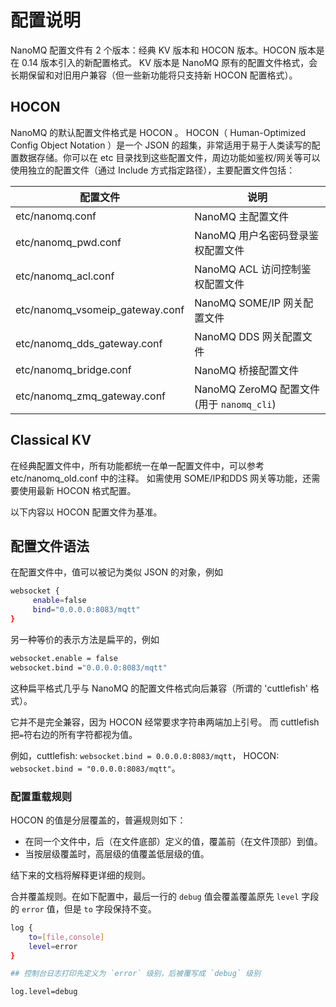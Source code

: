 # 配置说明
NanoMQ 配置文件有 2 个版本：经典 KV 版本和 HOCON 版本。HOCON 版本是在 0.14 版本引入的新配置格式。 KV 版本是 NanoMQ 原有的配置文件格式，会长期保留和对旧用户兼容（但一些新功能将只支持新 HOCON 配置格式）。

## HOCON
NanoMQ 的默认配置文件格式是 HOCON 。 HOCON（ Human-Optimized Config Object Notation ）是一个 JSON 的超集，非常适用于易于人类读写的配置数据存储。你可以在 etc 目录找到这些配置文件，周边功能如鉴权/网关等可以使用独立的配置文件（通过 Include 方式指定路径），主要配置文件包括：

| 配置文件                | 说明                                    |
| ----------------------- | --------------------------------------- |
| etc/nanomq.conf         | NanoMQ 主配置文件                         |
| etc/nanomq_pwd.conf | NanoMQ 用户名密码登录鉴权配置文件                 |
| etc/nanomq_acl.conf | NanoMQ ACL 访问控制鉴权配置文件                 |
| etc/nanomq_vsomeip_gateway.conf | NanoMQ SOME/IP 网关配置文件         |
| etc/nanomq_dds_gateway.conf | NanoMQ DDS 网关配置文件         |
| etc/nanomq_bridge.conf | NanoMQ 桥接配置文件         |
| etc/nanomq_zmq_gateway.conf | NanoMQ ZeroMQ 配置文件 (用于 `nanomq_cli`) |

## Classical KV
在经典配置文件中，所有功能都统一在单一配置文件中，可以参考 etc/nanomq_old.conf 中的注释。
如需使用 SOME/IP和DDS 网关等功能，还需要使用最新 HOCON 格式配置。

以下内容以 HOCON 配置文件为基准。

## 配置文件语法

在配置文件中，值可以被记为类似 JSON 的对象，例如

```bash
websocket {
     enable=false
     bind="0.0.0.0:8083/mqtt"
}
```

另一种等价的表示方法是扁平的，例如

```bash
websocket.enable = false
websocket.bind ="0.0.0.0:8083/mqtt"
```

这种扁平格式几乎与 NanoMQ 的配置文件格式向后兼容（所谓的 'cuttlefish' 格式）。

它并不是完全兼容，因为 HOCON 经常要求字符串两端加上引号。
而 cuttlefish 把`=`符右边的所有字符都视为值。

例如，cuttlefish: `websocket.bind = 0.0.0.0:8083/mqtt`， HOCON: `websocket.bind = "0.0.0.0:8083/mqtt"`。

### 配置重载规则

HOCON 的值是分层覆盖的，普遍规则如下：

- 在同一个文件中，后（在文件底部）定义的值，覆盖前（在文件顶部）到值。
- 当按层级覆盖时，高层级的值覆盖低层级的值。

结下来的文档将解释更详细的规则。

合并覆盖规则。在如下配置中，最后一行的 `debug` 值会覆盖覆盖原先 `level` 字段的 `error` 值，但是 `to` 字段保持不变。

```bash
log {
    to=[file,console]
    level=error
}

## 控制台日志打印先定义为 `error` 级别，后被覆写成 `debug` 级别

log.level=debug
```

